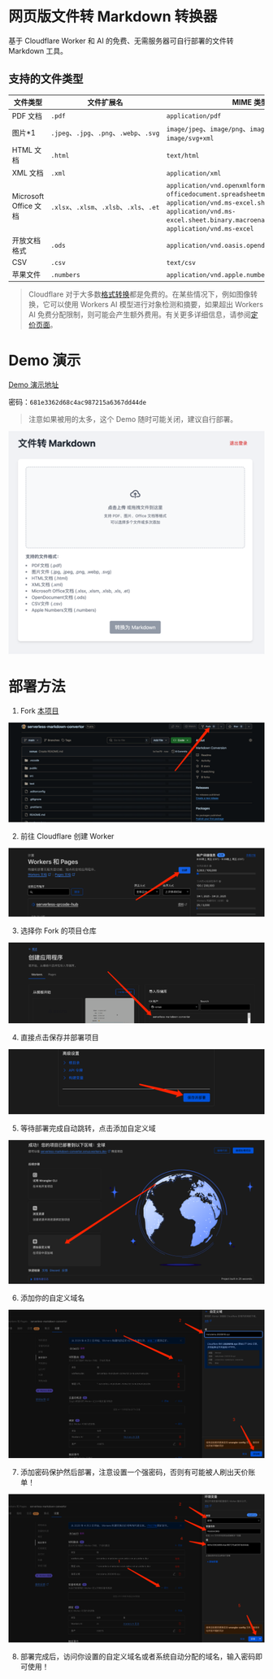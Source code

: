 # 网页版文件转 Markdown 转换器

基于 Cloudflare Worker 和 AI 的免费、无需服务器可自行部署的文件转 Markdown 工具。

## 支持的文件类型

| 文件类型 | 文件扩展名 | MIME 类型 |
|---------|-----------|-----------|
| PDF 文档 | `.pdf` | `application/pdf` |
| 图片*1 | `.jpeg`、`.jpg`、`.png`、`.webp`、`.svg` | `image/jpeg`、`image/png`、`image/webp`、`image/svg+xml` |
| HTML 文档 | `.html` | `text/html` |
| XML 文档 | `.xml` | `application/xml` |
| Microsoft Office 文档 | `.xlsx`、`.xlsm`、`.xlsb`、`.xls`、`.et` | `application/vnd.openxmlformats-officedocument.spreadsheetml.sheet`<br>`application/vnd.ms-excel.sheet.macroenabled.12`<br>`application/vnd.ms-excel.sheet.binary.macroenabled.12`<br>`application/vnd.ms-excel` |
| 开放文档格式 | `.ods` | `application/vnd.oasis.opendocument.spreadsheet` |
| CSV | `.csv` | `text/csv` |
| 苹果文件 | `.numbers` | `application/vnd.apple.numbers` |

> Cloudflare 对于大多数[格式转换](https://developers.cloudflare.com/workers-ai/markdown-conversion/)都是免费的。在某些情况下，例如图像转换，它可以使用 Workers AI 模型进行对象检测和摘要，如果超出 Workers AI 免费分配限制，则可能会产生额外费用。有关更多详细信息，请参阅[定价页面](https://developers.cloudflare.com/workers-ai/platform/pricing/)。

# Demo 演示

<a href="https://mdcdemo.2020818.xyz" target="_blank">Demo 演示地址</a>

密码：`681e3362d68c4ac987215a6367dd44de`

> 注意如果被用的太多，这个 Demo 随时可能关闭，建议自行部署。

![](./images/demo.png)

# 部署方法

1. Fork [本项目](https://github.com/xxnuo/serverless-markdown-convertor)

![](./images/1.png)

2. 前往 Cloudflare 创建 Worker

![](./images/2.png)

3. 选择你 Fork 的项目仓库

![](./images/3.png)

4. 直接点击保存并部署项目

![](./images/4.png)

5. 等待部署完成自动跳转，点击添加自定义域

![](./images/5.png)

6. 添加你的自定义域名

![](./images/6.png)

7. 添加密码保护然后部署，注意设置一个强密码，否则有可能被人刷出天价账单！

![](./images/7.png)

8. 部署完成后，访问你设置的自定义域名或者系统自动分配的域名，输入密码即可使用！
